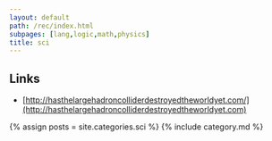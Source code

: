 ```yaml
---
layout: default
path: /rec/index.html
subpages: [lang,logic,math,physics]
title: sci
---
```


Links
-----

- [http://hasthelargehadroncolliderdestroyedtheworldyet.com/](http://hasthelargehadroncolliderdestroyedtheworldyet.com)

{% assign posts = site.categories.sci %}
{% include category.md %}
